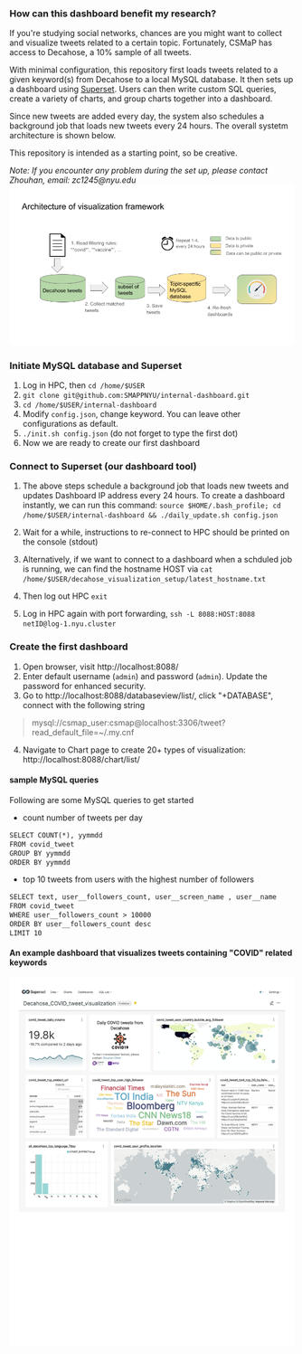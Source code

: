 ### How can this dashboard benefit my research?

If you're studying social networks, chances are you might want to collect and visualize tweets related to a certain topic. Fortunately, CSMaP has access to Decahose, a 10% sample of all tweets.

With minimal configuration, this repository first loads tweets related to a given keyword(s) from Decahose to a local MySQL database. It then sets up a dashboard using [Superset](https://superset.apache.org/). Users can then write custom SQL queries, create a variety of charts, and group charts together into a dashboard.

Since new tweets are added every day, the system also schedules a background job that loads new tweets every 24 hours. The overall systetm architecture is shown below.

This repository is intended as a starting point, so be creative. 

_Note: If you encounter any problem during the set up, please contact Zhouhan, email: zc1245@nyu.edu_
![System architecture](img/system-architecture.png)


### Initiate MySQL database and Superset

1. Log in HPC, then `cd /home/$USER`
2. `git clone git@github.com:SMAPPNYU/internal-dashboard.git`
3. `cd /home/$USER/internal-dashboard`
4. Modify `config.json`, change keyword. You can leave other configurations as default. 
5. `./init.sh config.json` (do not forget to type the first dot)
6. Now we are ready to create our first dashboard

### Connect to Superset (our dashboard tool)

1. The above steps schedule a background job that loads new tweets and updates Dashboard IP address every 24 hours. To create a dashboard instantly, we can run this command: `source $HOME/.bash_profile; cd /home/$USER/internal-dashboard && ./daily_update.sh config.json`
2. Wait for a while, instructions to re-connect to HPC should be printed on the console (stdout)

3. Alternatively, if we want to connect to a dashboard when a schduled job is running, we can find the hostname HOST via `cat /home/$USER/decahose_visualization_setup/latest_hostname.txt`
4. Then log out HPC `exit`
5. Log in HPC again with port forwarding, `ssh -L 8088:HOST:8088 netID@log-1.nyu.cluster`

### Create the first dashboard
1. Open browser, visit http://localhost:8088/
2. Enter default username (`admin`) and password (`admin`). Update the password for enhanced security.
3. Go to http://localhost:8088/databaseview/list/, click "+DATABASE", connect with the following string 
 > mysql://csmap_user:csmap@localhost:3306/tweet?read_default_file=~/.my.cnf
4. Navigate to Chart page to create 20+ types of visualization: http://localhost:8088/chart/list/

#### sample MySQL queries

Following are some MySQL queries to get started

- count number of tweets per day
```
SELECT COUNT(*), yymmdd
FROM covid_tweet
GROUP BY yymmdd 
ORDER BY yymmdd 
```

- top 10 tweets from users with the highest number of followers
```
SELECT text, user__followers_count, user__screen_name , user__name
FROM covid_tweet
WHERE user__followers_count > 10000
ORDER BY user__followers_count desc
LIMIT 10
```

#### An example dashboard that visualizes tweets containing "COVID" related keywords
![Sample dashboard layout](/img/decahose-covid-tweet-dashboard-example.png)





